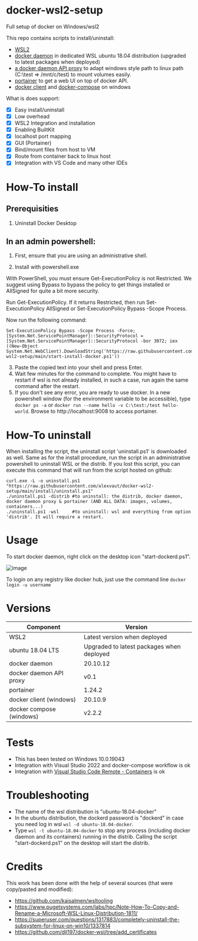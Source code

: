 # docker-wsl2-setup
Full setup of docker on Windows/wsl2

This repo contains scripts to install/uninstall:
- [WSL2](https://docs.microsoft.com/en-us/windows/wsl/about)
- [docker daemon](https://github.com/moby/moby) in dedicated WSL ubuntu 18.04 distribution (upgraded to latest packages when deployed)
- [a docker daemon API proxy](https://github.com/alexvaut/windows2wsl-docker-proxy) to adapt windows style path to linux path (C:\test => /mnt/c/test) to mount volumes easily.
- [portainer](https://www.portainer.io/) to get a web UI on top of docker API.
- [docker client](https://github.com/moby/moby) and [docker-compose](https://github.com/docker/compose) on windows

What is does support:

- [x] Easy install/uninstall
- [x] Low overhead
- [x] WSL2 Integration and installation
- [x] Enabling BuiltKit
- [x] localhost port mapping
- [x] GUI (Portainer)
- [x] Bind/mount files from host to VM
- [x] Route from container back to linux host
- [x] Integration with VS Code and many other IDEs

# How-To install

## Prerequisities

1. Uninstall Docker Desktop

## In an admin powershell:

1. First, ensure that you are using an administrative shell.

2. Install with powershell.exe

With PowerShell, you must ensure Get-ExecutionPolicy is not Restricted. We suggest using Bypass to bypass the policy to get things installed or AllSigned for quite a bit more security.

Run Get-ExecutionPolicy. If it returns Restricted, then run Set-ExecutionPolicy AllSigned or Set-ExecutionPolicy Bypass -Scope Process.

Now run the following command:

````
Set-ExecutionPolicy Bypass -Scope Process -Force; [System.Net.ServicePointManager]::SecurityProtocol = [System.Net.ServicePointManager]::SecurityProtocol -bor 3072; iex ((New-Object System.Net.WebClient).DownloadString('https://raw.githubusercontent.com/alexvaut/docker-wsl2-setup/main/start-install-docker.ps1'))
````

3.  Paste the copied text into your shell and press Enter.
4.  Wait few minutes for the command to complete. You might have to restart if wsl is not already installed, in such a case, run again the same command after the restart.
5.  If you don't see any error, you are ready to use docker. In a new powershell window (for the environment variable to be accessible), type `docker ps -a` or `docker run --name hello -v C:\test:/test hello-world`. Browse to http://localhost:9008 to access portainer.

# How-To uninstall

When installing the script, the uninstall script 'uninstall.ps1' is downloaded as well. Same as for the install procedure, run the script in an administrative powershell to uninstall WSL or the distrib.
If you lost this script, you can execute this command that will run from the script hosted on github:

````
curl.exe -L -o uninstall.ps1 "https://raw.githubusercontent.com/alexvaut/docker-wsl2-setup/main/install/uninstall.ps1"
./uninstall.ps1 -distrib #to uninstall: the distrib, docker daemon, docker daemon proxy & portainer (AND ALL DATA: images, volumes, containers...)
./uninstall.ps1 -wsl     #to uninstall: wsl and everything from option 'distrib'. It will require a restart.
````

# Usage

To start docker daemon, right click on the desktop icon "start-dockerd.ps1". 

![image](https://user-images.githubusercontent.com/20702322/146447447-307286b1-338b-4367-9462-d443e7a4efc4.png)

To login on any registry like docker hub, just use the command line ``docker login -u username``

# Versions

| Component  | Version |
| ------------- | ------------- |
| WSL2  | Latest version when deployed  |
| ubuntu 18.04 LTS  | Upgraded to latest packages when deployed  |
| docker daemon  | 20.10.12  |
| docker daemon API proxy  | v0.1  |
| portainer  | 1.24.2 |
| docker client (windows) | 20.10.9  |
| docker compose (windows) | v2.2.2  |

# Tests

- This has been tested on Windows 10.0.19043
- Integration with Visual Studio 2022 and docker-compose workflow is ok
- Integration with [Visual Studio Code Remote - Containers](https://code.visualstudio.com/docs/remote/containers) is ok

# Troubleshooting

- The name of the wsl distribution is "ubuntu-18.04-docker"
- In the ubuntu distribution, the dockerd password is "dockerd" in case you need log in wsl ``wsl -d ubuntu-18.04-docker``.
- Type ``wsl -t ubuntu-18.04-docker`` to stop any process (including docker daemon and its containers) running in the distrib. Calling the script "start-dockerd.ps1" on the desktop will start the distrib.

# Credits

This work has been done with the help of several sources (that were copy/pasted and modified):
- https://github.com/kaisalmen/wsltooling
- https://www.pugetsystems.com/labs/hpc/Note-How-To-Copy-and-Rename-a-Microsoft-WSL-Linux-Distribution-1811/
- https://superuser.com/questions/1317883/completely-uninstall-the-subsystem-for-linux-on-win10/1337814
- https://github.com/djl197/docker-wsl/tree/add_certificates
